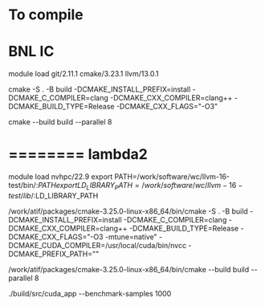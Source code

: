 

To compile
========
BNL IC
========

module load git/2.11.1 cmake/3.23.1 llvm/13.0.1

cmake -S . -B build -DCMAKE_INSTALL_PREFIX=install -DCMAKE_C_COMPILER=clang -DCMAKE_CXX_COMPILER=clang++ -DCMAKE_BUILD_TYPE=Release -DCMAKE_CXX_FLAGS="-O3"

cmake --build build --parallel 8

========
lambda2
========

module load nvhpc/22.9
export PATH=/work/software/wc/llvm-16-test/bin/:$PATH
export LD_LIBRARY_PATH=/work/software/wc/llvm-16-test/lib/:$LD_LIBRARY_PATH

/work/atif/packages/cmake-3.25.0-linux-x86_64/bin/cmake -S . -B build -DCMAKE_INSTALL_PREFIX=install -DCMAKE_C_COMPILER=clang -DCMAKE_CXX_COMPILER=clang++ -DCMAKE_BUILD_TYPE=Release -DCMAKE_CXX_FLAGS="-O3 -mtune=native" -DCMAKE_CUDA_COMPILER=/usr/local/cuda/bin/nvcc -DCMAKE_PREFIX_PATH=""

/work/atif/packages/cmake-3.25.0-linux-x86_64/bin/cmake --build build --parallel 8

./build/src/cuda_app --benchmark-samples 1000
